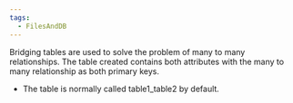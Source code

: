 ```yaml
---
tags:
  - FilesAndDB
---
```

Bridging tables are used to solve the problem of many to many relationships. 
The table created contains both attributes with the many to many relationship as both primary keys. 

+ The table is normally called table1_table2 by default. 
